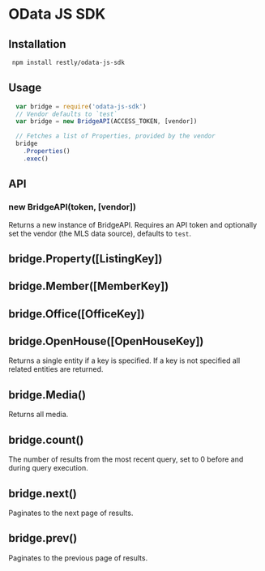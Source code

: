 # OData JS SDK

## Installation
```bash
 npm install restly/odata-js-sdk
```
## Usage
```js
  var bridge = require('odata-js-sdk')
  // Vendor defaults to `test`
  var bridge = new BridgeAPI(ACCESS_TOKEN, [vendor])

  // Fetches a list of Properties, provided by the vendor
  bridge
    .Properties()
    .exec()
```

## API
### new BridgeAPI(token, [vendor])
Returns a new instance of BridgeAPI. Requires an API token and optionally set the vendor (the MLS data source), defaults to `test`.

## bridge.Property([ListingKey])
## bridge.Member([MemberKey])
## bridge.Office([OfficeKey])
## bridge.OpenHouse([OpenHouseKey])
Returns a single entity if a key is specified. If a key is not specified all related entities are returned.

## bridge.Media()
Returns all media.

## bridge.count()
The number of results from the most recent query, set to 0 before and during query execution.

## bridge.next()
Paginates to the next page of results.

## bridge.prev()
Paginates to the previous page of results.


